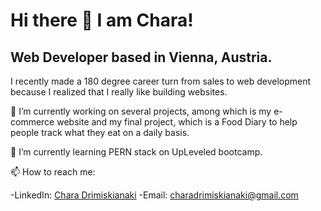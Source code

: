 # Hi there 👋 I am Chara!

## Web Developer based in Vienna, Austria.

I recently made a 180 degree career turn from sales to web development because I realized that I really like building websites. 


🔭 I’m currently working on several projects, among which is my e-commerce website and my final project, which is a Food Diary to help people track what they eat on a daily basis.

🌱 I’m currently learning PERN stack on UpLeveled bootcamp.

📫 How to reach me: 

-LinkedIn: [Chara Drimiskianaki](https://www.linkedin.com/in/chara-drimiskianaki/)
-Email: [charadrimiskianaki@gmail.com](charadrimiskianaki@gmail.com)


